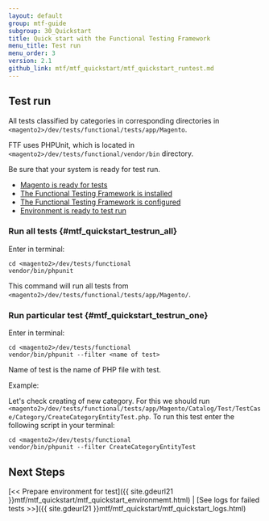 ```yaml
---
layout: default
group: mtf-guide
subgroup: 30_Quickstart
title: Quick start with the Functional Testing Framework
menu_title: Test run
menu_order: 3
version: 2.1
github_link: mtf/mtf_quickstart/mtf_quickstart_runtest.md
---
```

<h2 id="mtf_quickstart_testrun">Test run</h2>

All tests classified by categories in corresponding directories in `<magento2>/dev/tests/functional/tests/app/Magento`.

FTF uses PHPUnit, which is located in `<magento2>/dev/tests/functional/vendor/bin` directory.

Be sure that your system is ready for test run.

- <a href="{{site.gdeurl21}}mtf/mtf_installation.html#mtf_install_pre">Magento is ready for tests</a>
- <a href="{{site.gdeurl21}}mtf/mtf_installation.html#mtf_install_check">The Functional Testing Framework is installed</a>
- <a href="{{site.gdeurl21}}mtf/mtf_quickstart/mtf_quickstart_config.html">The Functional Testing Framework is configured</a>
- <a href="{{site.gdeurl21}}mtf/mtf_quickstart/mtf_quickstart_environmemt.html">Environment is ready to test run</a>

### Run all tests {#mtf_quickstart_testrun_all}

Enter in terminal:
    
    cd <magento2>/dev/tests/functional
    vendor/bin/phpunit

This command will run all tests from `<magento2>/dev/tests/functional/tests/app/Magento/`.

### Run particular test {#mtf_quickstart_testrun_one}

Enter in terminal:

    cd <magento2>/dev/tests/functional
    vendor/bin/phpunit --filter <name of test>

Name of test is the name of PHP file with test.

Example:

Let's check creating of new category. For this we should run `<magento2>/dev/tests/functional/tests/app/Magento/Catalog/Test/TestCase/Category/CreateCategoryEntityTest.php`. To run this test enter the following script in your terminal:

    cd <magento2>/dev/tests/functional
    vendor/bin/phpunit --filter CreateCategoryEntityTest

<h2 id="mtf_install_pre">Next Steps</h2>

[&lt;&lt; Prepare environment for test]({{ site.gdeurl21 }}mtf/mtf_quickstart/mtf_quickstart_environmemt.html) | [See logs for failed tests &gt;&gt;]({{ site.gdeurl21 }}mtf/mtf_quickstart/mtf_quickstart_logs.html)
